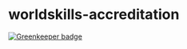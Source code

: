 # worldskills-accreditation

[![Greenkeeper badge](https://badges.greenkeeper.io/worldskills/worldskills-accreditation.svg)](https://greenkeeper.io/)
